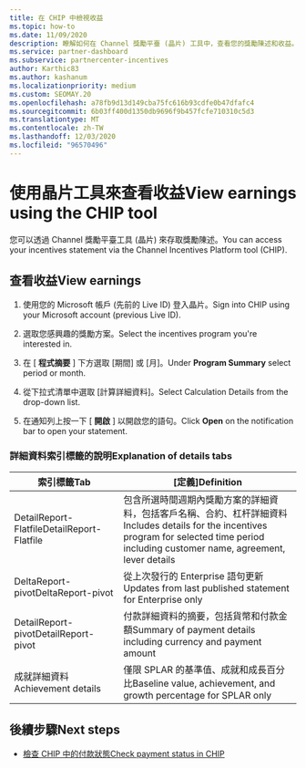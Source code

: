 ```yaml
---
title: 在 CHIP 中檢視收益
ms.topic: how-to
ms.date: 11/09/2020
description: 瞭解如何在 Channel 獎勵平臺 (晶片) 工具中，查看您的獎勵陳述和收益。
ms.service: partner-dashboard
ms.subservice: partnercenter-incentives
author: Karthic83
ms.author: kashanum
ms.localizationpriority: medium
ms.custom: SEOMAY.20
ms.openlocfilehash: a78fb9d13d149cba75fc616b93cdfe0b47dfafc4
ms.sourcegitcommit: 6b03ff400d1350db9696f9b457fcfe710310c5d3
ms.translationtype: MT
ms.contentlocale: zh-TW
ms.lasthandoff: 12/03/2020
ms.locfileid: "96570496"
---
```

# <a name="view-earnings-using-the-chip-tool"></a><span data-ttu-id="46cea-103">使用晶片工具來查看收益</span><span class="sxs-lookup"><span data-stu-id="46cea-103">View earnings using the CHIP tool</span></span>

<span data-ttu-id="46cea-104">您可以透過 Channel 獎勵平臺工具 (晶片) 來存取獎勵陳述。</span><span class="sxs-lookup"><span data-stu-id="46cea-104">You can access your incentives statement via the Channel Incentives Platform tool (CHIP).</span></span>

## <a name="view-earnings"></a><span data-ttu-id="46cea-105">查看收益</span><span class="sxs-lookup"><span data-stu-id="46cea-105">View earnings</span></span>

1. <span data-ttu-id="46cea-106">使用您的 Microsoft 帳戶 (先前的 Live ID) 登入晶片。</span><span class="sxs-lookup"><span data-stu-id="46cea-106">Sign into CHIP using your Microsoft account (previous Live ID).</span></span>

2. <span data-ttu-id="46cea-107">選取您感興趣的獎勵方案。</span><span class="sxs-lookup"><span data-stu-id="46cea-107">Select the incentives program you're interested in.</span></span>

3. <span data-ttu-id="46cea-108">在 [ **程式摘要** ] 下方選取 [期間] 或 [月]。</span><span class="sxs-lookup"><span data-stu-id="46cea-108">Under **Program Summary** select period or month.</span></span> 
1. <span data-ttu-id="46cea-109">從下拉式清單中選取 [計算詳細資料]。</span><span class="sxs-lookup"><span data-stu-id="46cea-109">Select Calculation Details from the drop-down list.</span></span>
1.  <span data-ttu-id="46cea-110">在通知列上按一下 [ **開啟** ] 以開啟您的語句。</span><span class="sxs-lookup"><span data-stu-id="46cea-110">Click **Open** on the notification bar  to open your statement.</span></span>

### <a name="explanation-of-details-tabs"></a><span data-ttu-id="46cea-111">詳細資料索引標籤的說明</span><span class="sxs-lookup"><span data-stu-id="46cea-111">Explanation of details tabs</span></span>

|<span data-ttu-id="46cea-112">**索引標籤**</span><span class="sxs-lookup"><span data-stu-id="46cea-112">**Tab**</span></span>|<span data-ttu-id="46cea-113">**[定義]**</span><span class="sxs-lookup"><span data-stu-id="46cea-113">**Definition**</span></span>|
|-------------|--------------------------|
|<span data-ttu-id="46cea-114">DetailReport-Flatfile</span><span class="sxs-lookup"><span data-stu-id="46cea-114">DetailReport-Flatfile</span></span>|<span data-ttu-id="46cea-115">包含所選時間週期內獎勵方案的詳細資料，包括客戶名稱、合約、杠杆詳細資料</span><span class="sxs-lookup"><span data-stu-id="46cea-115">Includes details for the incentives program for selected time period including customer name, agreement, lever details</span></span>|
|<span data-ttu-id="46cea-116">DeltaReport-pivot</span><span class="sxs-lookup"><span data-stu-id="46cea-116">DeltaReport-pivot</span></span>|<span data-ttu-id="46cea-117">從上次發行的 Enterprise 語句更新</span><span class="sxs-lookup"><span data-stu-id="46cea-117">Updates from last published statement for Enterprise only</span></span>|
|<span data-ttu-id="46cea-118">DetailReport-pivot</span><span class="sxs-lookup"><span data-stu-id="46cea-118">DetailReport-pivot</span></span>|<span data-ttu-id="46cea-119">付款詳細資料的摘要，包括貨幣和付款金額</span><span class="sxs-lookup"><span data-stu-id="46cea-119">Summary of payment details including currency and payment amount</span></span>|
|<span data-ttu-id="46cea-120">成就詳細資料</span><span class="sxs-lookup"><span data-stu-id="46cea-120">Achievement details</span></span>|<span data-ttu-id="46cea-121">僅限 SPLAR 的基準值、成就和成長百分比</span><span class="sxs-lookup"><span data-stu-id="46cea-121">Baseline value, achievement, and growth percentage for SPLAR only</span></span>|

## <a name="next-steps"></a><span data-ttu-id="46cea-122">後續步驟</span><span class="sxs-lookup"><span data-stu-id="46cea-122">Next steps</span></span>

- [<span data-ttu-id="46cea-123">檢查 CHIP 中的付款狀態</span><span class="sxs-lookup"><span data-stu-id="46cea-123">Check payment status in CHIP</span></span>](chip-payment-status.md)